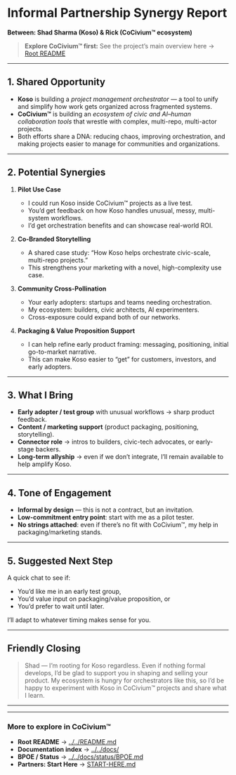 # Informal Partnership Synergy Report  
**Between: Shad Sharma (Koso) & Rick (CoCivium™ ecosystem)**

> **Explore CoCivium™ first:** See the project’s main overview here → [Root README](../../README.md)

---

## 1. Shared Opportunity

- **Koso** is building a *project management orchestrator* — a tool to unify and simplify how work gets organized across fragmented systems.  
- **CoCivium™** is building an *ecosystem of civic and AI–human collaboration tools* that wrestle with complex, multi-repo, multi-actor projects.  
- Both efforts share a DNA: reducing chaos, improving orchestration, and making projects easier to manage for communities and organizations.  

---

## 2. Potential Synergies

1. **Pilot Use Case**  
   - I could run Koso inside CoCivium™ projects as a live test.  
   - You’d get feedback on how Koso handles unusual, messy, multi-system workflows.  
   - I’d get orchestration benefits and can showcase real-world ROI.  

2. **Co-Branded Storytelling**  
   - A shared case study: “How Koso helps orchestrate civic-scale, multi-repo projects.”  
   - This strengthens your marketing with a novel, high-complexity use case.  

3. **Community Cross-Pollination**  
   - Your early adopters: startups and teams needing orchestration.  
   - My ecosystem: builders, civic architects, AI experimenters.  
   - Cross-exposure could expand both of our networks.  

4. **Packaging & Value Proposition Support**  
   - I can help refine early product framing: messaging, positioning, initial go-to-market narrative.  
   - This can make Koso easier to “get” for customers, investors, and early adopters.  

---

## 3. What I Bring

- **Early adopter / test group** with unusual workflows → sharp product feedback.  
- **Content / marketing support** (product packaging, positioning, storytelling).  
- **Connector role** → intros to builders, civic-tech advocates, or early-stage backers.  
- **Long-term allyship** → even if we don’t integrate, I’ll remain available to help amplify Koso.  

---

## 4. Tone of Engagement

- **Informal by design** — this is not a contract, but an invitation.  
- **Low-commitment entry point**: start with me as a pilot tester.  
- **No strings attached**: even if there’s no fit with CoCivium™, my help in packaging/marketing stands.  

---

## 5. Suggested Next Step

A quick chat to see if:  
- You’d like me in an early test group,  
- You’d value input on packaging/value proposition, or  
- You’d prefer to wait until later.  

I’ll adapt to whatever timing makes sense for you.

---

## Friendly Closing

> Shad — I’m rooting for Koso regardless. Even if nothing formal develops, I’d be glad to support you in shaping and selling your product. My ecosystem is hungry for orchestrators like this, so I’d be happy to experiment with Koso in CoCivium™ projects and share what I learn.  

---



---

### More to explore in CoCivium™
- **Root README** → [../../README.md](../../README.md)
- **Documentation index** → [../../docs/](../../docs/)
- **BPOE / Status** → [../../docs/status/BPOE.md](../../docs/status/BPOE.md)
- **Partners: Start Here** → [START-HERE.md](START-HERE.md)
